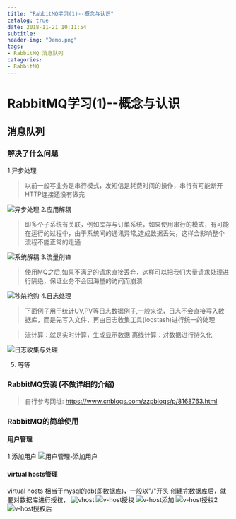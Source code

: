 ```yaml
---
title: "RabbitMQ学习(1)--概念与认识"
catalog: true
date: 2018-11-21 10:11:54
subtitle: 
header-img: "Demo.png"
tags:
- RabbitMQ 消息队列
catagories:
- RabbitMQ
---
```

# RabbitMQ学习(1)--概念与认识

## 消息队列

### 解决了什么问题
1.异步处理
>以前一般写业务是串行模式，发短信是耗费时间的操作，串行有可能断开HTTP连接还没有做完

![异步处理](异步处理.png)
2.应用解耦
>即多个子系统有关联，例如库存与订单系统，如果使用串行的模式，有可能在运行的过程中，由于系统间的通讯异常,造成数据丢失，这样会影响整个流程不能正常的走通

![系统解耦](系统解耦.png)
3.流量削锋
>使用MQ之后,如果不满足的请求直接丢弃，这样可以把我们大量请求处理进行隔绝，保证业务不会因海量的访问而崩溃

![秒杀抢购](秒杀抢购.png)
4.日志处理
>下面例子用于统计UV,PV等日志数据例子,一般来说，日志不会直接写入数据库，而是先写入文件，再由日志收集工具(logstash)进行统一的处理

>流计算：就是实时计算，生成显示数据
离线计算：对数据进行持久化

![日志收集与处理](日志收集与处理.png)

5. 等等

### RabbitMQ安装 (不做详细的介绍)
>自行参考网址: https://www.cnblogs.com/zzpblogs/p/8168763.html

### RabbitMQ的简单使用

#### 用户管理
1.添加用户
![用户管理-添加用户](用户管理-添加用户.png)

#### virtual hosts管理
virtual hosts 相当于mysql的db(即数据库)，一般以"/"开头
创建完数据库后，就要对数据库进行授权，
![vhost](vhost.png)
![v-host授权](v-host授权.png)
![v-host添加](v-host添加.png)
![v-host授权2](v-host授权2.png)
![v-host授权后](v-host授权后.png)
